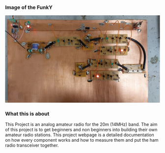 ### Image of the FunkY

![something went wrong](WhatsApp%20Image%202024-10-16%20at%2008.23.57.jpeg)

### What this is about
This Project is an analog amateur radio for the 20m (14MHz) band. The aim of this project is to get beginners and non beginners into building their own amateur radio stations. This project webpage is a detailed documentation on how every component works and how to measure them and put the ham radio transceiver together. 
